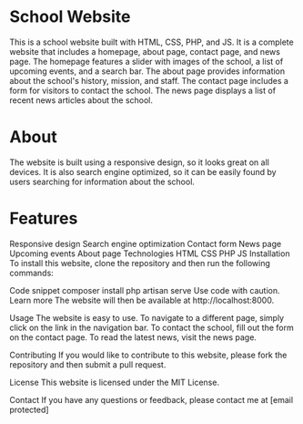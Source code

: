 # School Website
This is a school website built with HTML, CSS, PHP, and JS. It is a complete website that includes a homepage, about page, contact page, and news page. The homepage features a slider with images of the school, a list of upcoming events, and a search bar. The about page provides information about the school's history, mission, and staff. The contact page includes a form for visitors to contact the school. The news page displays a list of recent news articles about the school.

# About
The website is built using a responsive design, so it looks great on all devices. It is also search engine optimized, so it can be easily found by users searching for information about the school.

# Features
Responsive design
Search engine optimization
Contact form
News page
Upcoming events
About page
Technologies
HTML
CSS
PHP
JS
Installation
To install this website, clone the repository and then run the following commands:

Code snippet
composer install
php artisan serve
Use code with caution. Learn more
The website will then be available at http://localhost:8000.

Usage
The website is easy to use. To navigate to a different page, simply click on the link in the navigation bar. To contact the school, fill out the form on the contact page. To read the latest news, visit the news page.

Contributing
If you would like to contribute to this website, please fork the repository and then submit a pull request.

License
This website is licensed under the MIT License.

Contact
If you have any questions or feedback, please contact me at [email protected]